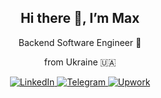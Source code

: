 <div id="header" align="center">
    <h2>Hi there 👋, I’m Max</h2>
    <p>Backend Software Engineer 🤖</p>
    <p>from Ukraine 🇺🇦</p>
</div>
<div id="social" align="center">
    <a href="https://www.linkedin.com/in/maksym-mishak-8012a128b/">
        <img src="https://img.icons8.com/?size=100&id=13930&format=png&color=000000" alt="LinkedIn">
    </a>
    <a href="https://t.me/explosive_band">
        <img src="https://img.icons8.com/?size=100&id=EWzVSK2hyV9H&format=png&color=000000" alt="Telegram">
    </a>
    <a href="https://www.upwork.com/freelancers/~01ad05b16fc311ce76?mp_source=share">
        <img src="https://cdn.worldvectorlogo.com/logos/upwork-roundedsquare-1.svg" alt="Upwork">
    </a>
</div>

<!--
**Expband/Expband** is a ✨ _special_ ✨ repository because its `README.md` (this file) appears on your GitHub profile.

Here are some ideas to get you started:

- 🔭 I’m currently working on ...
- 🌱 I’m currently learning ...
- 👯 I’m looking to collaborate on ...
- 🤔 I’m looking for help with ...
- 💬 Ask me about ...
- 📫 How to reach me: ...
- 😄 Pronouns: ...
- ⚡ Fun fact: ...
-->

